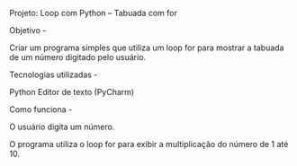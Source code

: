  Projeto: Loop com Python – Tabuada com for 
 
Objetivo -

Criar um programa simples que utiliza um loop for para mostrar a tabuada de um número digitado pelo usuário.

Tecnologias utilizadas -

Python 
Editor de texto (PyCharm)

Como funciona -

O usuário digita um número.

O programa utiliza o loop for para exibir a multiplicação do número de 1 até 10.
